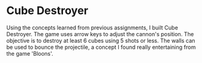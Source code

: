 # Cube Destroyer

Using the concepts learned from previous assignments, I built Cube Destroyer. The game uses arrow keys to adjust the cannon's position. The objective is to destroy at least 6 cubes using 5 shots or less. The walls can be used to bounce the projectile, a concept I found really entertaining from the game 'Bloons'.
 
